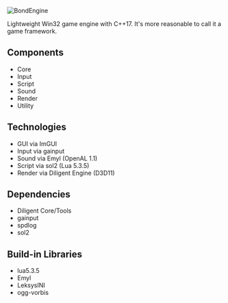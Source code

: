 ![BondEngine](https://github.com/bondarenko-me/BondEngine/master/logo.png)

Lightweight Win32 game engine with C++17.
It's more reasonable to call it a game framework.

Components
---------
- Core
- Input
- Script
- Sound
- Render
- Utility

Technologies
------------
- GUI via ImGUI
- Input via gainput
- Sound via Emyl (OpenAL 1.1)
- Script via sol2 (Lua 5.3.5)
- Render via Diligent Engine (D3D11)

Dependencies
------------
- Diligent Core/Tools
- gainput
- spdlog
- sol2

Build-in Libraries
-------------
- lua5.3.5
- Emyl
- LeksysINI
- ogg-vorbis

